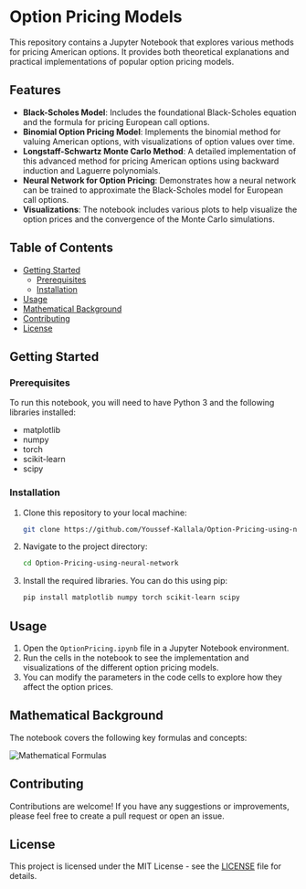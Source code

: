 # Option Pricing Models

This repository contains a Jupyter Notebook that explores various methods for pricing American options. It provides both theoretical explanations and practical implementations of popular option pricing models.

## Features

*   **Black-Scholes Model**: Includes the foundational Black-Scholes equation and the formula for pricing European call options.
*   **Binomial Option Pricing Model**: Implements the binomial method for valuing American options, with visualizations of option values over time.
*   **Longstaff-Schwartz Monte Carlo Method**: A detailed implementation of this advanced method for pricing American options using backward induction and Laguerre polynomials.
*   **Neural Network for Option Pricing**: Demonstrates how a neural network can be trained to approximate the Black-Scholes model for European call options.
*   **Visualizations**: The notebook includes various plots to help visualize the option prices and the convergence of the Monte Carlo simulations.

## Table of Contents

*   [Getting Started](#getting-started)
    *   [Prerequisites](#prerequisites)
    *   [Installation](#installation)
*   [Usage](#usage)
*   [Mathematical Background](#mathematical-background)
*   [Contributing](#contributing)
*   [License](#license)

## Getting Started

### Prerequisites

To run this notebook, you will need to have Python 3 and the following libraries installed:

*   matplotlib
*   numpy
*   torch
*   scikit-learn
*   scipy

### Installation

1.  Clone this repository to your local machine:
    ```bash
    git clone https://github.com/Youssef-Kallala/Option-Pricing-using-neural-network.git
    ```
2.  Navigate to the project directory:
    ```bash
    cd Option-Pricing-using-neural-network
    ```
3.  Install the required libraries. You can do this using pip:
    ```bash
    pip install matplotlib numpy torch scikit-learn scipy
    ```

## Usage

1.  Open the `OptionPricing.ipynb` file in a Jupyter Notebook environment.
2.  Run the cells in the notebook to see the implementation and visualizations of the different option pricing models.
3.  You can modify the parameters in the code cells to explore how they affect the option prices.

## Mathematical Background

The notebook covers the following key formulas and concepts:

![Mathematical Formulas](mathematical_formulas.png)

## Contributing

Contributions are welcome! If you have any suggestions or improvements, please feel free to create a pull request or open an issue.

## License

This project is licensed under the MIT License - see the [LICENSE](LICENSE) file for details.
